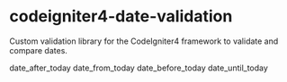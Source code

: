 # codeigniter4-date-validation
Custom validation library for the CodeIgniter4 framework to validate and compare dates.

date_after_today
date_from_today
date_before_today
date_until_today